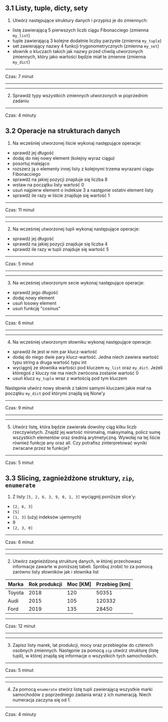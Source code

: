 ## 3.1 Listy, tuple, dicty, sety
1. Utwórz następujące struktury danych i przypisz je do zmiennych:
- listę zawierającą 5 pierwszych liczb ciągu Fibonacciego (zmienna `my_list`)
- tuple zawierającą 3 kolejne dodatnie liczby parzyste (zmienna `my_tuple`)
- set zawierający nazwy 4 funkcji trygonometrycznych (zmienna `my_set`)
- słownik o kluczach takich jak nazwy przed chwilą utworzonych zmiennych, który jako wartości będzie miał te zmienne (zmienna `my_dict`)

---
Czas: 7 minut

---

---
2. Sprawdź typy wszystkich zmiennych utworzonych w poprzednim zadaniu

---
Czas: 4 minuty

## 3.2 Operacje na strukturach danych
1. Na wcześniej utworzonej liście wykonaj następujące operacje:
- sprawdź jej długość
- dodaj do niej nowy element (kolejny wyraz ciągu)
- posortuj malejąco
- rozszerz ją o elementy innej listy z kolejnymi trzema wyrazami ciągu Fibonacciego
- sprawdź na jakiej pozycji znajduje się liczba 8
- wstaw na początku listy wartość 0
- usuń najpierw element o indeksie 3 a następnie ostatni element listy
- sprawdź ile razy w liście znajduje się wartość 1

---
Czas: 11 minut

---

---

2. Na wcześniej utworzonej tupli wykonaj następujące operacje:
- sprawdź jej długość
- sprawdź na jakiej pozycji znajduje się liczba 4
- sprawdź ile razy w tupli znajduje się wartość 5

---
Czas: 5 minut

---

---
3. Na wcześniej utworzonym secie wykonaj następujące operacje:
- sprawdź jego długość
- dodaj nowy element
- usuń losowy element
- usuń funkcję "cosinus"

---
Czas: 6 minut

---

---
4. Na wcześniej utworzonym słowniku wykonaj następujące operacje:
- sprawdź ile jest w nim par klucz-wartość
- dodaj do niego dwie pary klucz-wartość. Jedna niech zawiera wartość typu string a druga wartość typu int
- wyciągnij ze słownika wartości pod kluczem `my_list` oraz `my_dict`. Jeżeli któregoś z kluczy nie ma niech zwrócona zostanie wartość 0
- usuń klucz `my_tuple` wraz z wartością pod tym kluczem

Następnie utwórz nowy słownik z takimi samymi kluczami jakie miał na początku `my_dict` pod którymi znajdą się None'y

---
Czas: 9 minut

---

---
5. Utwórz listę, która będzie zawierała dowolny ciąg kilku liczb rzeczywistych. Znajdź jej wartość minimalną, maksymalną, policz sumę wszystkich elementów oraz średnią arytmetyczną. Wywołaj na tej liście również funkcje any oraz all. Czy potrafisz zinterpretować wyniki zwracane przez te funkcje?

---
Czas: 5 minut


## 3.3 Slicing, zagnieżdżone struktury, `zip`, `enumerate`
1. Z listy `[5, 2, 6, 3, 9, 0, 1, 3]` wyciągnij poniższe slice'y:
- `[2, 6, 3]`
- `[5]`
- `[1, 3]` (użyj indeksów ujemnych)
- 9
- `[2, 3, 0]`

---
Czas: 6 minut

---

---
2. Utwórz zagnieżdżoną strukturę danych, w której przechowasz informacje zawarte w poniższej tabeli. Spróbuj zrobić to za pomocą zarówno listy słowników jak i słownika list

|Marka   |Rok produkcji |Moc [KM] |Przebieg [km] |
|---|---|---|---|
|Toyota|2018|120|50351|
|Audi|2015|105|120332|
|Ford|2019|135|28450|

---
Czas: 12 minut

---

---
3. Zapisz listy marek, lat produkcji, mocy oraz przebiegów do czterech osobnych zmiennych. Następnie za pomocą `zip` utwórz strukturę (listę tupli), w której znajdą się informacje o wszystkich tych samochodach.

---
Czas: 5 minut

---

---
4. Za pomocą `enumerate` stwórz listę tupli zawierającą wszystkie marki samochodów z poprzedniego zadania wraz z ich numeracją. Niech numeracja zaczyna się od 1.

---
Czas: 4 minuty
